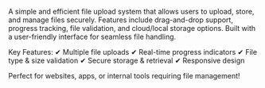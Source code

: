 A simple and efficient file upload system that allows users to upload, store, and manage files securely. Features include drag-and-drop support, progress tracking, file validation, and cloud/local storage options. Built with a user-friendly interface for seamless file handling.

Key Features:
✔ Multiple file uploads
✔ Real-time progress indicators
✔ File type & size validation
✔ Secure storage & retrieval
✔ Responsive design

Perfect for websites, apps, or internal tools requiring file management!
